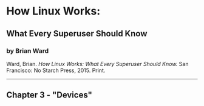 # How Linux Works:

## What Every Superuser Should Know

### by Brian Ward

Ward, Brian. *How Linux Works: What Every Superuser Should Know.* San Francisco: No Starch Press, 2015. Print.

***

## Chapter 3 - "Devices"
